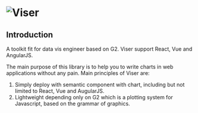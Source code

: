# ![Viser](https://img.alicdn.com/tfs/TB1TIzBd3vD8KJjy0FlXXagBFXa-282-96.png)

## Introduction

A toolkit fit for data vis engineer based on G2. Viser support React, Vue and AngularJS.

The main purpose of this library is to help you to write charts in web applications without any pain. Main principles of Viser are:

1. Simply deploy with semantic component with chart, including but not limited to React, Vue and AugularJS.
2. Lightweight depending only on G2 which is a plotting system for Javascript, based on the grammar of graphics.